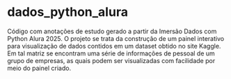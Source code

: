 # dados_python_alura
Código com anotações de estudo gerado a partir da Imersão Dados com Python Alura 2025.
O projeto se trata da construção de um painel interativo para visualização de dados contidos em um dataset obtido no site Kaggle.
Em tal matriz se encontram uma série de informações de pessoal de um grupo de empresas, as quais podem ser visualizadas com facilidade por meio do painel criado.
